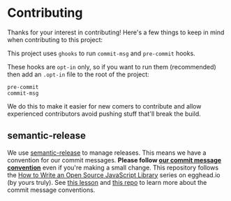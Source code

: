 # Contributing

Thanks for your interest in contributing! Here's a few things to keep in mind when contributing to this project:

This project uses `ghooks` to run `commit-msg` and `pre-commit` hooks.

These hooks are `opt-in` only, so if you want to run them (recommended) then add an `.opt-in` file to the root of the project:

```
pre-commit
commit-msg
```

We do this to make it easier for new comers to contribute and allow experienced contributors avoid pushing stuff that'll break the build.

## semantic-release

We use [semantic-release](http://npm.im/semantic-release) to manage releases. This means we have a convention for our commit messages.
**Please follow [our commit message convention](https://github.com/ajoslin/conventional-changelog/blob/master/conventions/angular.md)**
even if you're making a small change. This repository follows the
[How to Write an Open Source JavaScript Library](https://egghead.io/series/how-to-write-an-open-source-javascript-library)
series on egghead.io (by yours truly). See
[this lesson](https://egghead.io/lessons/javascript-how-to-write-a-javascript-library-writing-conventional-commits-with-commitizen?series=how-to-write-an-open-source-javascript-library)
and [this repo](https://github.com/ajoslin/conventional-changelog/blob/master/conventions/angular.md)
to learn more about the commit message conventions.

